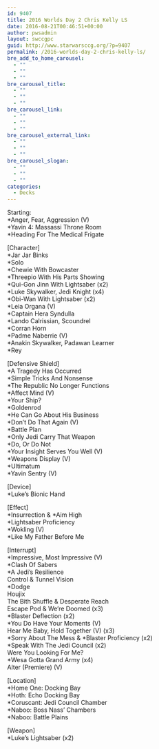 ```yaml
---
id: 9407
title: 2016 Worlds Day 2 Chris Kelly LS
date: 2016-08-21T00:46:51+00:00
author: pwsadmin
layout: swccgpc
guid: http://www.starwarsccg.org/?p=9407
permalink: /2016-worlds-day-2-chris-kelly-ls/
bre_add_to_home_carousel:
  - ""
  - ""
  - ""
bre_carousel_title:
  - ""
  - ""
  - ""
bre_carousel_link:
  - ""
  - ""
  - ""
bre_carousel_external_link:
  - ""
  - ""
  - ""
bre_carousel_slogan:
  - ""
  - ""
  - ""
categories:
  - Decks
---
```

Starting:  
*Anger, Fear, Aggression (V)  
*Yavin 4: Massassi Throne Room  
*Heading For The Medical Frigate

[Character]  
*Jar Jar Binks  
*Solo  
*Chewie With Bowcaster  
*Threepio With His Parts Showing  
*Qui-Gon Jinn With Lightsaber (x2)  
*Luke Skywalker, Jedi Knight (x4)  
*Obi-Wan With Lightsaber (x2)  
*Leia Organa (V)  
*Captain Hera Syndulla  
*Lando Calrissian, Scoundrel  
*Corran Horn  
*Padme Naberrie (V)  
*Anakin Skywalker, Padawan Learner  
*Rey

[Defensive Shield]  
*A Tragedy Has Occurred  
*Simple Tricks And Nonsense  
*The Republic No Longer Functions  
*Affect Mind (V)  
*Your Ship?  
*Goldenrod  
*He Can Go About His Business  
*Don&#8217;t Do That Again (V)  
*Battle Plan  
*Only Jedi Carry That Weapon  
*Do, Or Do Not  
*Your Insight Serves You Well (V)  
*Weapons Display (V)  
*Ultimatum  
*Yavin Sentry (V)

[Device]  
*Luke&#8217;s Bionic Hand

[Effect]  
\*Insurrection & \*Aim High  
*Lightsaber Proficiency  
*Wokling (V)  
*Like My Father Before Me

[Interrupt]  
*Impressive, Most Impressive (V)  
*Clash Of Sabers  
*A Jedi&#8217;s Resilience  
Control & Tunnel Vision  
*Dodge  
Houjix  
The Bith Shuffle & Desperate Reach  
Escape Pod & We&#8217;re Doomed (x3)  
*Blaster Deflection (x2)  
*You Do Have Your Moments (V)  
Hear Me Baby, Hold Together (V) (x3)  
\*Sorry About The Mess & \*Blaster Proficiency (x2)  
*Speak With The Jedi Council (x2)  
Were You Looking For Me?  
*Wesa Gotta Grand Army (x4)  
Alter (Premiere) (V)

[Location]  
*Home One: Docking Bay  
*Hoth: Echo Docking Bay  
*Coruscant: Jedi Council Chamber  
*Naboo: Boss Nass&#8217; Chambers  
*Naboo: Battle Plains

[Weapon]  
*Luke&#8217;s Lightsaber (x2)